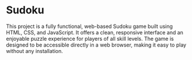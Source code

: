 # Sudoku
This project is a fully functional, web-based Sudoku game built using HTML, CSS, and JavaScript. It offers a clean, responsive interface and an enjoyable puzzle experience for players of all skill levels. The game is designed to be accessible directly in a web browser, making it easy to play without any installation.
